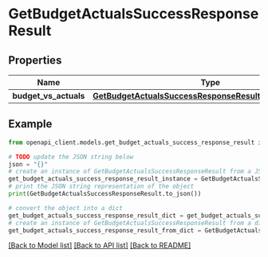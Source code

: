 # GetBudgetActualsSuccessResponseResult


## Properties

Name | Type | Description | Notes
------------ | ------------- | ------------- | -------------
**budget_vs_actuals** | [**GetBudgetActualsSuccessResponseResultBudgetVsActuals**](GetBudgetActualsSuccessResponseResultBudgetVsActuals.md) |  | 

## Example

```python
from openapi_client.models.get_budget_actuals_success_response_result import GetBudgetActualsSuccessResponseResult

# TODO update the JSON string below
json = "{}"
# create an instance of GetBudgetActualsSuccessResponseResult from a JSON string
get_budget_actuals_success_response_result_instance = GetBudgetActualsSuccessResponseResult.from_json(json)
# print the JSON string representation of the object
print(GetBudgetActualsSuccessResponseResult.to_json())

# convert the object into a dict
get_budget_actuals_success_response_result_dict = get_budget_actuals_success_response_result_instance.to_dict()
# create an instance of GetBudgetActualsSuccessResponseResult from a dict
get_budget_actuals_success_response_result_from_dict = GetBudgetActualsSuccessResponseResult.from_dict(get_budget_actuals_success_response_result_dict)
```
[[Back to Model list]](../README.md#documentation-for-models) [[Back to API list]](../README.md#documentation-for-api-endpoints) [[Back to README]](../README.md)


